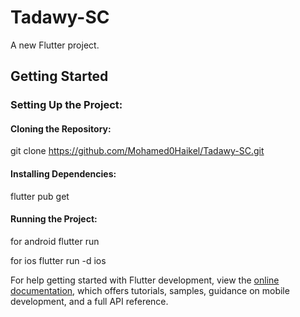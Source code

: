 # Tadawy-SC

A new Flutter project.

## Getting Started

### Setting Up the Project:

#### Cloning the Repository:
git clone https://github.com/Mohamed0Haikel/Tadawy-SC.git

#### Installing Dependencies:
flutter pub get

#### Running the Project:
for android
flutter run

for ios 
flutter run -d ios

For help getting started with Flutter development, view the
[online documentation](https://docs.flutter.dev/), which offers tutorials,
samples, guidance on mobile development, and a full API reference.
